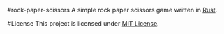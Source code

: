 #rock-paper-scissors
A simple rock paper scissors game written in [Rust](https://www.rust-lang.org).

#License
This project is licensed under [MIT License](LICENSE).
